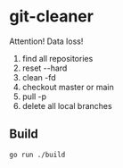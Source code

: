 # git-cleaner

Attention! Data loss!

1. find all repositories
2. reset --hard
3. clean -fd
4. checkout master or main
5. pull -p
6. delete all local branches

## Build

```shell
go run ./build
```
